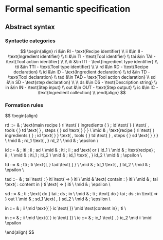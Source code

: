 # Formal semantic specification
## Abstract syntax
### Syntactic categories
$$
\begin{align}
    ri &\in RI - \text{Recipe identifier} \\
    ii &\in II - \text{Ingredient identifier} \\
    ti &\in TI - \text{Tool identifier} \\
    tai &\in TAI - \text{Tool action identifier} \\
    \\
    iti &\in ITI - \text{Ingredient type identifier} \\
    tti &\in TTI - \text{Tool type identifier} \\
    \\
    rd &\in RD - \text{Recipe declaration} \\
    id &\in ID - \text{Ingredient declaration} \\
    td &\in TD - \text{Tool declaration} \\
    tad &\in TAD - \text{Tool action declaration} \\
    sd &\in SD - \text{step declaration} \\
    \\
    ds &\in DS - \text{Description string} \\
    in &\in IN - \text{Step input} \\
    out &\in OUT - \text{Step output} \\
    ic &\in IC - \text{Ingredient collection} \\
\end{align}
$$

### Formation rules
$$
\begin{align}

rd ::= & \; \text{main recipe } ri \text{ \{ ingredients \{ }  \; id \text{ \} } \text{ , tools \{ } td \text{ \} , steps \{ } sd \text{ \} \} }   \\ 
\mid & \; \text{recipe } ri \text{ \{ ingredients \{ }  \; id \text{ \} } \text{ , tools \{ } td \text{ \} , steps \{ } sd \text{ \} \} }   \\ 
\mid & \; rd_1 \text{ , } rd_2 \\
\mid & \; \epsilon \\

id ::= & \; iti \; ii \; ad \\
\mid & \; iti \; ii \; ad \text{ or } id_1 \\
\mid & \; \text{recipe} \; ii \; \\
\mid & \; iti_1 \; iti_2 \\
\mid & \; id_1 \text{ , } id_2 \\
\mid & \; \epsilon \\

td ::= & \; tti \; ti \text{ [ } tad \text{ ] } \\
\mid & \; td_1 \text{ , } td_2 \\
\mid & \; \epsilon \\

tad ::= & \; tai \text{ : } iti \text{ => } iti \\
\mid & \text{ contain : } iti \\
\mid & \; tai \text{ : content in } ti \text{ => } iti \\
\mid & \; \epsilon \\

sd ::= & \; ti \; \text{ do } tai \; ds \; in \\
\mid & \; ti \; \text{ do } tai \; ds \; in \text{ => } out \\
\mid & \; sd_1 \text{ , } sd_2 \\
\mid & \; \epsilon \\

in ::= & \; ii \mid \text{\{ } ic \text{ \}} \mid \text{content in} \; ti \\

in ::= & \; ii \mid \text{\{ } ic \text{ \}} \\
ic ::= & \; ic_1 \text{ , } ic_2 \mid ii \mid \epsilon


\end{align}
$$
